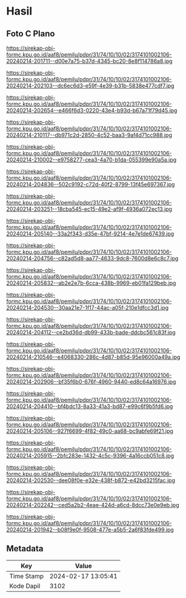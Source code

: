 # Hasil

## Foto C Plano

https://sirekap-obj-formc.kpu.go.id/aaf8/pemilu/pdpr/31/74/10/10/02/3174101002106-20240214-201711--d00e7a75-b37d-4345-bc20-8e8f114786a8.jpg

https://sirekap-obj-formc.kpu.go.id/aaf8/pemilu/pdpr/31/74/10/10/02/3174101002106-20240214-202103--dc6ec6d3-e59f-4e39-b31b-5838e477cdf7.jpg

https://sirekap-obj-formc.kpu.go.id/aaf8/pemilu/pdpr/31/74/10/10/02/3174101002106-20240214-202654--e466f6d3-0220-43e4-b93d-b67a71f79d45.jpg

https://sirekap-obj-formc.kpu.go.id/aaf8/pemilu/pdpr/31/74/10/10/02/3174101002106-20240214-210117--db971c2d-2850-4c52-baa3-9af4d71cc988.jpg

https://sirekap-obj-formc.kpu.go.id/aaf8/pemilu/pdpr/31/74/10/10/02/3174101002106-20240214-210002--e9758277-cea3-4a70-b1da-055399e90a5a.jpg

https://sirekap-obj-formc.kpu.go.id/aaf8/pemilu/pdpr/31/74/10/10/02/3174101002106-20240214-204836--502c9192-c72d-40f2-8799-13f45e697367.jpg

https://sirekap-obj-formc.kpu.go.id/aaf8/pemilu/pdpr/31/74/10/10/02/3174101002106-20240214-203251--18cba545-ec15-49e2-af9f-4936a072ec13.jpg

https://sirekap-obj-formc.kpu.go.id/aaf8/pemilu/pdpr/31/74/10/10/02/3174101002106-20240214-205140--33a2f343-d35e-47bf-9214-4e7e1de67439.jpg

https://sirekap-obj-formc.kpu.go.id/aaf8/pemilu/pdpr/31/74/10/10/02/3174101002106-20240214-204756--c82ad5d8-aa77-4633-9dc8-7600d8e6c8c7.jpg

https://sirekap-obj-formc.kpu.go.id/aaf8/pemilu/pdpr/31/74/10/10/02/3174101002106-20240214-205832--ab2e2e7b-6cca-438b-9969-eb01fa129beb.jpg

https://sirekap-obj-formc.kpu.go.id/aaf8/pemilu/pdpr/31/74/10/10/02/3174101002106-20240214-204530--30aa21e7-1f17-44ac-a05f-210e1dfcc3d1.jpg

https://sirekap-obj-formc.kpu.go.id/aaf8/pemilu/pdpr/31/74/10/10/02/3174101002106-20240214-204112--ce2bd36d-db99-433b-bade-ddcbc561c83f.jpg

https://sirekap-obj-formc.kpu.go.id/aaf8/pemilu/pdpr/31/74/10/10/02/3174101002106-20240214-210546--e4068330-286c-4d87-b85d-95e96000a49a.jpg

https://sirekap-obj-formc.kpu.go.id/aaf8/pemilu/pdpr/31/74/10/10/02/3174101002106-20240214-202906--bf35f6b0-676f-4960-9440-ed8c64a16976.jpg

https://sirekap-obj-formc.kpu.go.id/aaf8/pemilu/pdpr/31/74/10/10/02/3174101002106-20240214-204410--bf4bdc13-8a33-41a3-bd87-e99c6f9b5fd6.jpg

https://sirekap-obj-formc.kpu.go.id/aaf8/pemilu/pdpr/31/74/10/10/02/3174101002106-20240214-205106--927f6699-4f82-49c0-aa68-bc9abfe69f21.jpg

https://sirekap-obj-formc.kpu.go.id/aaf8/pemilu/pdpr/31/74/10/10/02/3174101002106-20240214-205915--2bfc283e-1432-4c5c-9396-4a16ccb051c8.jpg

https://sirekap-obj-formc.kpu.go.id/aaf8/pemilu/pdpr/31/74/10/10/02/3174101002106-20240214-202530--dee08f0e-e32e-438f-b872-e42bd3215fac.jpg

https://sirekap-obj-formc.kpu.go.id/aaf8/pemilu/pdpr/31/74/10/10/02/3174101002106-20240214-202242--ced5a2b2-4eae-424d-a6cd-8dcc73e0e9eb.jpg

https://sirekap-obj-formc.kpu.go.id/aaf8/pemilu/pdpr/31/74/10/10/02/3174101002106-20240214-201942--b08f9e0f-9508-477e-a5b5-2a6f83fde499.jpg


## Metadata

| Key        | Value               |
| ---------- | ------------------- |
| Time Stamp | 2024-02-17 13:05:41 |
| Kode Dapil | 3102                |



